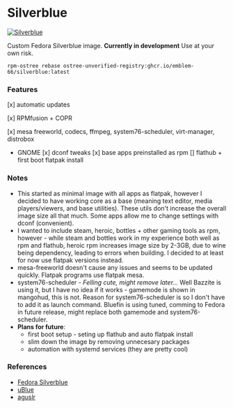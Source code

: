# Silverblue

[![Silverblue](https://github.com/Emblem-66/Fedora-OSTree-Images/actions/workflows/build.yml/badge.svg)](https://github.com/Emblem-66/Fedora-OSTree-Images/actions/workflows/build.yml)

Custom Fedora Silverblue image. **Currently in development** Use at your own risk.

``` shell
rpm-ostree rebase ostree-unverified-registry:ghcr.io/emblem-66/silverblue:latest
```

### Features
[x] automatic updates

[x] RPMfusion + COPR

[x] mesa freeworld, codecs, ffmpeg, system76-scheduler, virt-manager, distrobox

- GNOME
  [x] dconf tweaks
  [x] base apps preinstalled as rpm
[] flathub + first boot flatpak install

### Notes
- This started as minimal image with all apps as flatpak, however I decided to have working core as a base (meaning text editor, media players/viewers, and base utilities). These utils don't increase the overall image size all that much. Some apps allow me to change settings with dconf (convenient).
- I wanted to include steam, heroic, bottles + other gaming tools as rpm, however - while steam and bottles work in my experience both well as rpm and flathub, heroic rpm increases image size by 2-3GB, due to wine being dependency, leading to errors when building. I decided to at least for now use flatpak versions instead.
- mesa-freeworld doesn't cause any issues and seems to be updated quickly. Flatpak programs use flatpak mesa.
- system76-scheduler - *Felling cute, might remove later...* Well Bazzite is using it, but I have no idea if it works - gamemode is shown in mangohud, this is not. Reason for system76-scheduler is so I don't have to add it as launch command. Bluefin is using tuned, comming to Fedora in future release, might replace both gamemode and system76-scheduler.
- **Plans for future**:
  - first boot setup - seting up flathub and auto flatpak install
  - slim down the image by removing unnecesary packages
  - automation with systemd services (they are pretty cool)

### References
- [Fedora Silverblue](https://fedoraproject.org/silverblue)
- [uBlue](https://github.com/ublue-os)
- [aguslr](https://github.com/aguslr)
